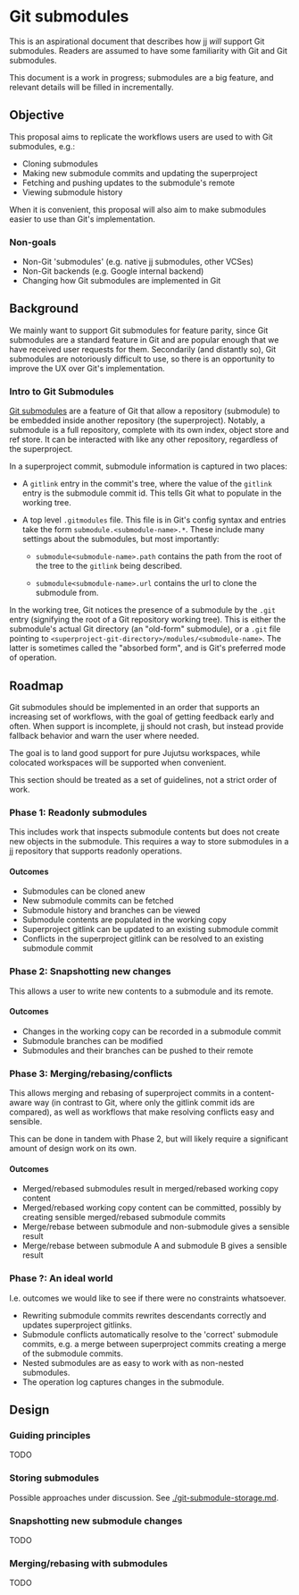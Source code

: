 # Git submodules

This is an aspirational document that describes how jj _will_ support Git
submodules. Readers are assumed to have some familiarity with Git and Git
submodules.

This document is a work in progress; submodules are a big feature, and relevant
details will be filled in incrementally.

## Objective

This proposal aims to replicate the workflows users are used to with Git
submodules, e.g.:

- Cloning submodules
- Making new submodule commits and updating the superproject
- Fetching and pushing updates to the submodule's remote
- Viewing submodule history

When it is convenient, this proposal will also aim to make submodules easier to
use than Git's implementation.

### Non-goals

- Non-Git 'submodules' (e.g. native jj submodules, other VCSes)
- Non-Git backends (e.g. Google internal backend)
- Changing how Git submodules are implemented in Git

## Background

We mainly want to support Git submodules for feature parity, since Git
submodules are a standard feature in Git and are popular enough that we have
received user requests for them. Secondarily (and distantly so), Git submodules
are notoriously difficult to use, so there is an opportunity to improve the UX
over Git's implementation.

### Intro to Git Submodules

[Git submodules](https://git-scm.com/docs/gitsubmodules) are a feature of Git
that allow a repository (submodule) to be embedded inside another repository
(the superproject). Notably, a submodule is a full repository, complete with its
own index, object store and ref store. It can be interacted with like any other
repository, regardless of the superproject.

In a superproject commit, submodule information is captured in two places:

- A `gitlink` entry in the commit's tree, where the value of the `gitlink` entry
  is the submodule commit id. This tells Git what to populate in the working
  tree.

- A top level `.gitmodules` file. This file is in Git's config syntax and
  entries take the form `submodule.<submodule-name>.*`. These include many
  settings about the submodules, but most importantly:

  - `submodule<submodule-name>.path` contains the path from the root of the tree
    to the `gitlink` being described.

  - `submodule<submodule-name>.url` contains the url to clone the submodule
    from.

In the working tree, Git notices the presence of a submodule by the `.git` entry
(signifying the root of a Git repository working tree). This is either the
submodule's actual Git directory (an "old-form" submodule), or a `.git` file
pointing to `<superproject-git-directory>/modules/<submodule-name>`. The latter
is sometimes called the "absorbed form", and is Git's preferred mode of
operation.

## Roadmap

Git submodules should be implemented in an order that supports an increasing set
of workflows, with the goal of getting feedback early and often. When support is
incomplete, jj should not crash, but instead provide fallback behavior and warn
the user where needed.

The goal is to land good support for pure Jujutsu workspaces, while colocated
workspaces will be supported when convenient.

This section should be treated as a set of guidelines, not a strict order of
work.

### Phase 1: Readonly submodules

This includes work that inspects submodule contents but does not create new
objects in the submodule. This requires a way to store submodules in a jj
repository that supports readonly operations.

#### Outcomes

- Submodules can be cloned anew
- New submodule commits can be fetched
- Submodule history and branches can be viewed
- Submodule contents are populated in the working copy
- Superproject gitlink can be updated to an existing submodule commit
- Conflicts in the superproject gitlink can be resolved to an existing submodule
  commit

### Phase 2: Snapshotting new changes

This allows a user to write new contents to a submodule and its remote.

#### Outcomes

- Changes in the working copy can be recorded in a submodule commit
- Submodule branches can be modified
- Submodules and their branches can be pushed to their remote

### Phase 3: Merging/rebasing/conflicts

This allows merging and rebasing of superproject commits in a content-aware way
(in contrast to Git, where only the gitlink commit ids are compared), as well as
workflows that make resolving conflicts easy and sensible.

This can be done in tandem with Phase 2, but will likely require a significant
amount of design work on its own.

#### Outcomes

- Merged/rebased submodules result in merged/rebased working copy content
- Merged/rebased working copy content can be committed, possibly by creating
  sensible merged/rebased submodule commits
- Merge/rebase between submodule and non-submodule gives a sensible result
- Merge/rebase between submodule A and submodule B gives a sensible result

### Phase ?: An ideal world

I.e. outcomes we would like to see if there were no constraints whatsoever.

- Rewriting submodule commits rewrites descendants correctly and updates
  superproject gitlinks.
- Submodule conflicts automatically resolve to the 'correct' submodule commits,
  e.g. a merge between superproject commits creating a merge of the submodule
  commits.
- Nested submodules are as easy to work with as non-nested submodules.
- The operation log captures changes in the submodule.

## Design

### Guiding principles

TODO

### Storing submodules

Possible approaches under discussion. See
[./git-submodule-storage.md](./git-submodule-storage.md).

### Snapshotting new submodule changes

TODO

### Merging/rebasing with submodules

TODO
